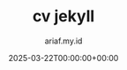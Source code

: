 ---
title: "cv jekyll"
date: 2025-03-22T00:00:00+00:00
author: ariaf.my.id
layout: repo_post
permalink: /blog/cv_jekyll
repo:
  preview: https://raw.githubusercontent.com/ariafatah0711/cv/refs/heads/main/preview.png
  demo: https://ariaf.my.id/cv/
  source: https://github.com/ariafatah0711/cv
  jt: https://jekyll-themes.com/ariafatah0711/cv
  desc: >
    Proyek ini merupakan <b>CV digital</b> yang dibangun menggunakan <b>Jekyll</b>. <br>
    Dengan basis template dari <b>heartsker/resume</b> yang telah dimodifikasi, CV ini memungkinkan pengguna untuk menampilkan <b>informasi pendidikan, pengalaman kerja, sertifikasi, penghargaan,</b> dan <b>keterampilan</b> secara dinamis. Struktur data berbasis <b>YAML</b> memungkinkan pembaruan yang mudah, sementara fitur <b>konversi ke PDF</b> mempermudah pencetakan dan berbagi CV secara profesional.  
    Proyek ini cocok bagi siapa saja yang ingin memiliki <b>CV berbasis web</b> yang responsif, modern, dan mudah dikelola.
  tags: [Jekyll, Resume, CV, Static Site, YAML, PDF Generation]
tags: [repo]
---